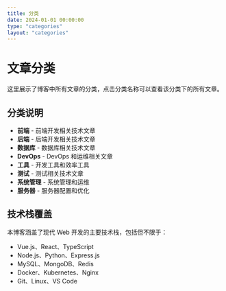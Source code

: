```yaml
---
title: 分类
date: 2024-01-01 00:00:00
type: "categories"
layout: "categories"
---
```


# 文章分类

这里展示了博客中所有文章的分类，点击分类名称可以查看该分类下的所有文章。

## 分类说明

- **前端** - 前端开发相关技术文章
- **后端** - 后端开发相关技术文章  
- **数据库** - 数据库相关技术文章
- **DevOps** - DevOps 和运维相关文章
- **工具** - 开发工具和效率工具
- **测试** - 测试相关技术文章
- **系统管理** - 系统管理和运维
- **服务器** - 服务器配置和优化

## 技术栈覆盖

本博客涵盖了现代 Web 开发的主要技术栈，包括但不限于：

- Vue.js、React、TypeScript
- Node.js、Python、Express.js
- MySQL、MongoDB、Redis
- Docker、Kubernetes、Nginx
- Git、Linux、VS Code
